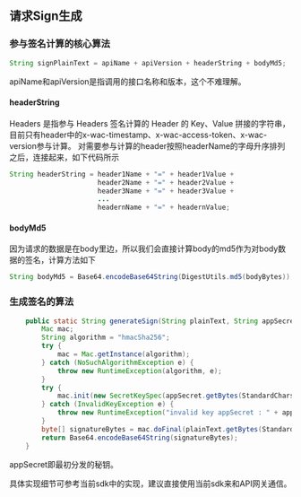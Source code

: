 ## 请求Sign生成

### 参与签名计算的核心算法
```java
String signPlainText = apiName + apiVersion + headerString + bodyMd5;
```
apiName和apiVersion是指调用的接口名称和版本，这个不难理解。

#### headerString
Headers 是指参与 Headers 签名计算的 Header 的 Key、Value 拼接的字符串，目前只有header中的x-wac-timestamp、x-wac-access-token、x-wac-version参与计算。
对需要参与计算的header按照headerName的字母升序排列之后，连接起来，如下代码所示
```java
String headerString = header1Name + "=" + header1Value + 
                      header2Name + "=" + header2Value +
                      header3Name + "=" + header3Value +
                      ...
                      headernName + "=" + headernValue;
```
#### bodyMd5
因为请求的数据是在body里边，所以我们会直接计算body的md5作为对body数据的签名，计算方法如下
```java
String bodyMd5 = Base64.encodeBase64String(DigestUtils.md5(bodyBytes));
```

### 生成签名的算法
```java
    public static String generateSign(String plainText, String appSecret) {
        Mac mac;
        String algorithm = "hmacSha256";
        try {
            mac = Mac.getInstance(algorithm);
        } catch (NoSuchAlgorithmException e) {
            throw new RuntimeException(algorithm, e);
        }
        try {
            mac.init(new SecretKeySpec(appSecret.getBytes(StandardCharsets.UTF_8), algorithm));
        } catch (InvalidKeyException e) {
            throw new RuntimeException("invalid key appSecret : " + appSecret, e);
        }
        byte[] signatureBytes = mac.doFinal(plainText.getBytes(StandardCharsets.UTF_8));
        return Base64.encodeBase64String(signatureBytes);
    }
```
appSecret即最初分发的秘钥。

具体实现细节可参考当前sdk中的实现，建议直接使用当前sdk来和API网关通信。

